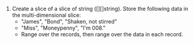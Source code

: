 1. Create a slice of a slice of string ([][]string). Store the following data in the multi-dimensional slice:
      * "James", "Bond", "Shaken, not stirred"
      * "Miss", "Moneypenny", "I'm 008."
   - Range over the records, then range over the data in each record.